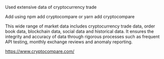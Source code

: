 Used extensive data of cryptocurrency trade

Add using npm add cryptocompare or yarn add cryptocompare

This wide range of market data includes cryptocurrency trade data, order book data, blockchain data, social data and historical data. It ensures the integrity and accuracy of data through rigorous processes such as frequent API testing, monthly exchange reviews and anomaly reporting.

https://www.cryptocompare.com/




